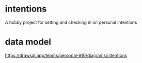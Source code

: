 # intentions
A hobby project for setting and checking in on personal intentions

# data model
https://drawsql.app/teams/personal-916/diagrams/intentions
